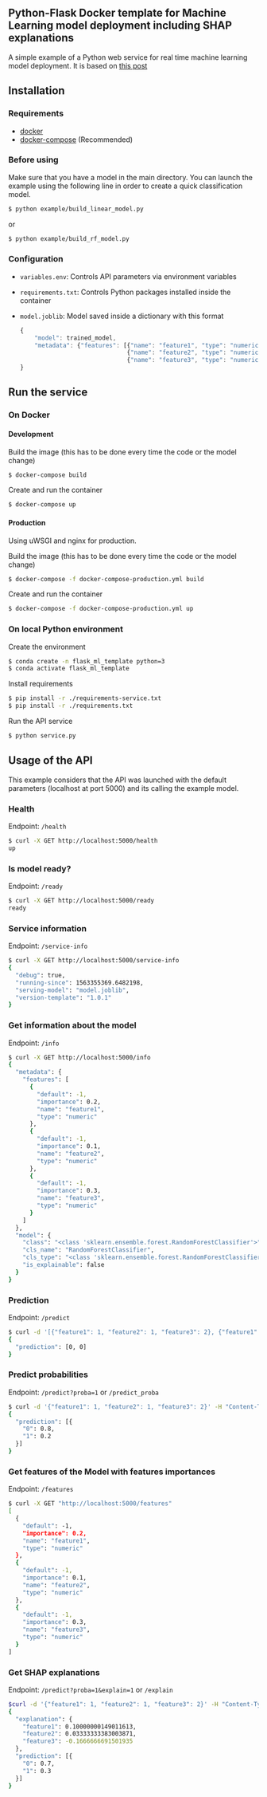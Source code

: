## Python-Flask Docker template for Machine Learning model deployment including SHAP explanations

A simple example of a Python web service for real time machine learning model deployment.
It is based on [this post](https://mikulskibartosz.name/a-comprehensive-guide-to-putting-a-machine-learning-model-in-production-using-flask-docker-and-e3176aa8d1ce)

## Installation

### Requirements  

* [docker](https://docs.docker.com/install/linux/docker-ce/ubuntu/)
* [docker-compose](https://docs.docker.com/compose/install/) (Recommended)

### Before using

Make sure that you have a model in the main directory.
You can launch the example using the following line in order to create a quick classification model.
```bash
$ python example/build_linear_model.py
```
or
```bash
$ python example/build_rf_model.py
```

### Configuration

* ```variables.env```: Controls API parameters via environment variables
* ```requirements.txt```: Controls Python packages installed inside the container
* ```model.joblib```: Model saved inside a dictionary with this format

    ```javascript
    {
        "model": trained_model,
        "metadata": {"features": [{"name": "feature1", "type": "numeric"},
                                  {"name": "feature2", "type": "numeric", "default": -1},
                                  {"name": "feature3", "type": "numeric"}]}
    }
    ```

## Run the service

### On Docker

#### Development

Build the image (this has to be done every time the code or the model change)
```bash
$ docker-compose build
```
Create and run the container
```bash
$ docker-compose up
```

#### Production

Using uWSGI and nginx for production.

Build the image (this has to be done every time the code or the model change)
```bash
$ docker-compose -f docker-compose-production.yml build
```
Create and run the container
```bash
$ docker-compose -f docker-compose-production.yml up
```

### On local Python environment

Create the environment
```bash
$ conda create -n flask_ml_template python=3
$ conda activate flask_ml_template
```
Install requirements
```bash
$ pip install -r ./requirements-service.txt  
$ pip install -r ./requirements.txt  
```
Run the API service
```bash
$ python service.py  
```

## Usage of the API  

This example considers that the API was launched with the default parameters (localhost at port 5000) and its calling
the example model.

### Health

Endpoint: `/health`

```bash
$ curl -X GET http://localhost:5000/health
up
```

### Is model ready?

Endpoint: `/ready`

```bash
$ curl -X GET http://localhost:5000/ready
ready
```

### Service information

Endpoint: `/service-info`

```bash
$ curl -X GET http://localhost:5000/service-info
{
  "debug": true,
  "running-since": 1563355369.6482198,
  "serving-model": "model.joblib",
  "version-template": "1.0.1"
}
```

### Get information about the model

Endpoint: `/info`

```bash
$ curl -X GET http://localhost:5000/info
{
  "metadata": {
    "features": [
      {
        "default": -1,
        "importance": 0.2,
        "name": "feature1",
        "type": "numeric"
      },
      {
        "default": -1,
        "importance": 0.1,
        "name": "feature2",
        "type": "numeric"
      },
      {
        "default": -1,
        "importance": 0.3,
        "name": "feature3",
        "type": "numeric"
      }
    ]
  },
  "model": {
    "class": "<class 'sklearn.ensemble.forest.RandomForestClassifier'>",
    "cls_name": "RandomForestClassifier",
    "cls_type": "<class 'sklearn.ensemble.forest.RandomForestClassifier'>",
    "is_explainable": false
  }
}
```

### Prediction

Endpoint: `/predict`

```bash
$ curl -d '[{"feature1": 1, "feature2": 1, "feature3": 2}, {"feature1": 1, "feature2": 1, "feature3": 2}]' -H "Content-Type: application/json" -X POST http://localhost:5000/predict
{
  "prediction": [0, 0]
}
```

### Predict probabilities

Endpoint: `/predict?proba=1` or `/predict_proba`

```bash
$ curl -d '{"feature1": 1, "feature2": 1, "feature3": 2}' -H "Content-Type: application/json" -X POST "http://localhost:5000/predict?proba=1"
{
  "prediction": [{
    "0": 0.8,
    "1": 0.2
  }]
}
```


### Get features of the Model with features importances

Endpoint: `/features`
```bash
$ curl -X GET "http://localhost:5000/features"
[
  {
    "default": -1,
    "importance": 0.2,
    "name": "feature1",
    "type": "numeric"
  },
  {
    "default": -1,
    "importance": 0.1,
    "name": "feature2",
    "type": "numeric"
  },
  {
    "default": -1,
    "importance": 0.3,
    "name": "feature3",
    "type": "numeric"
  }
]
```

### Get SHAP explanations

Endpoint: `/predict?proba=1&explain=1` or `/explain`

```bash
$curl -d '{"feature1": 1, "feature2": 1, "feature3": 2}' -H "Content-Type: application/json" -X POST "http://localhost:5000/predict?proba=1&explain=1"
{
  "explanation": {
    "feature1": 0.10000000149011613,
    "feature2": 0.03333333383003871,
    "feature3": -0.1666666691501935
  },
  "prediction": [{
    "0": 0.7,
    "1": 0.3
  }]
}
```
